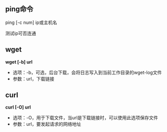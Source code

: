 ## ping命令

ping [-c num] ip或主机名

测试ip可否连通

## wget

**wget [-b] url**

- 选项：-b，可选，后台下载，会将日志写入到当前工作目录的wget-log文件
- 参数：url，下载链接

## curl

**curl [-O] url**

- 选项：-O，用于下载文件，当url是下载链接时，可以使用此选项保存文件
- 参数：url，要发起请求的网络地址
